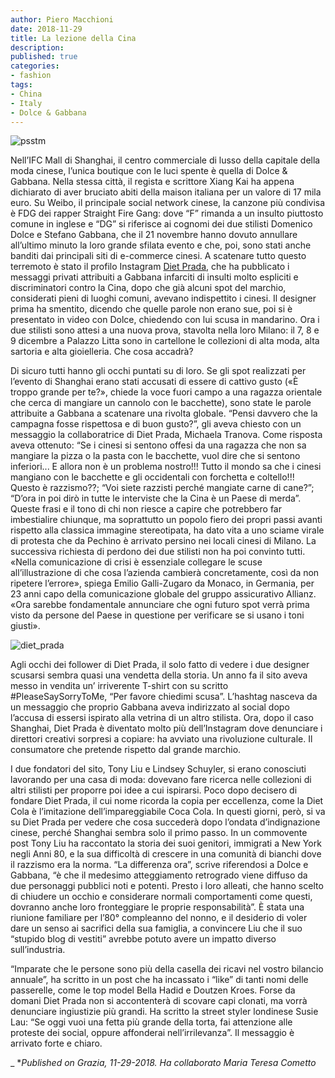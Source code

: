 ```yaml
---
author: Piero Macchioni
date: 2018-11-29
title: La lezione della Cina
description: 
published: true
categories:
- fashion
tags:
- China
- Italy
- Dolce & Gabbana
---
```


![psstm](/images/vault/psstm.jpg)

Nell’IFC Mall di Shanghai, il centro commerciale di lusso della capitale della moda cinese, l’unica boutique con le luci spente è quella di Dolce & Gabbana. Nella stessa città, il regista e scrittore Xiang Kai ha appena dichiarato di aver bruciato abiti della maison italiana per un valore di 17 mila euro. Su Weibo, il principale social network cinese, la canzone più condivisa è FDG dei rapper Straight Fire Gang: dove “F” rimanda a un insulto piuttosto comune in inglese e “DG” si riferisce ai cognomi dei due stilisti Domenico Dolce e Stefano Gabbana, che il 21 novembre hanno dovuto annullare all’ultimo minuto la loro grande sfilata evento e che, poi, sono stati anche banditi dai principali siti di e-commerce cinesi. A scatenare tutto questo terremoto è stato il profilo Instagram [Diet Prada](https://www.instagram.com/diet_prada/), che ha pubblicato i messaggi privati attribuiti a Gabbana infarciti di insulti molto espliciti e discriminatori contro la Cina, dopo che già alcuni spot del marchio, considerati pieni di luoghi comuni, avevano indispettito i cinesi.
Il designer prima ha smentito, dicendo che quelle parole non erano sue, poi si è presentato in video con Dolce, chiedendo con lui scusa in mandarino. Ora i due stilisti sono attesi a una nuova prova, stavolta nella loro Milano: il 7, 8 e 9 dicembre a Palazzo Litta sono in cartellone le collezioni di alta moda, alta sartoria e alta gioielleria. Che cosa accadrà?

Di sicuro tutti hanno gli occhi puntati su di loro. Se gli spot realizzati per l’evento di Shanghai erano stati accusati di essere di cattivo gusto («È troppo grande per te?», chiede la voce fuori campo a una ragazza orientale che cerca di mangiare un cannolo con le bacchette), sono state le parole attribuite a Gabbana a scatenare una rivolta globale. “Pensi davvero che la campagna fosse rispettosa e di buon gusto?”, gli aveva chiesto con un messaggio la collaboratrice di Diet Prada, Michaela Tranova. Come risposta aveva ottenuto: “Se i cinesi si sentono offesi da una ragazza che non sa mangiare la pizza o la pasta con le bacchette, vuol dire che si sentono inferiori... E allora non è un problema nostro!!! Tutto il mondo sa che i cinesi mangiano con le bacchette e gli occidentali con forchetta e coltello!!! Questo è razzismo??; “Voi siete razzisti perché mangiate carne di cane?”; “D’ora in poi dirò in tutte le interviste che la Cina è un Paese di merda”. Queste frasi e il tono di chi non riesce a capire che potrebbero far imbestialire chiunque, ma soprattutto un popolo fiero dei propri passi avanti rispetto alla classica immagine stereotipata, ha dato vita a uno sciame virale di protesta che da Pechino è arrivato persino nei locali cinesi di Milano. 
La successiva richiesta di perdono dei due stilisti non ha poi convinto tutti. «Nella comunicazione di crisi è essenziale collegare le scuse all’illustrazione di che cosa l’azienda cambierà concretamente, così da non ripetere l’errore», spiega Emilio Galli-Zugaro da Monaco, in Germania, per 23 anni capo della comunicazione globale del gruppo assicurativo Allianz. «Ora sarebbe fondamentale annunciare che ogni futuro spot verrà prima visto da persone del Paese in questione per verificare se si usano i toni giusti». 

![diet_prada](/images/vault/diet_prada.png)

Agli occhi dei follower di Diet Prada, il solo fatto di vedere i due designer scusarsi sembra quasi una vendetta della storia. Un anno fa il sito aveva messo in vendita un’ irriverente T-shirt con su scritto #PleaseSaySorryToMe, “Per favore chiedimi scusa”. L’hashtag nasceva da un messaggio che proprio Gabbana aveva indirizzato al social dopo l’accusa di essersi ispirato alla vetrina di un altro stilista. Ora, dopo il caso Shanghai, Diet Prada è diventato molto più dell’Instagram dove denunciare i direttori creativi sorpresi a copiare:  ha avviato una rivoluzione culturale. Il consumatore che pretende rispetto dal grande marchio.

I due fondatori del sito, Tony Liu e Lindsey Schuyler, si erano conosciuti lavorando per una casa di moda: dovevano fare ricerca nelle collezioni di altri stilisti per proporre poi idee a cui ispirarsi. Poco dopo decisero di fondare Diet Prada, il cui nome ricorda la copia per eccellenza, come la Diet Cola è l’imitazione dell’impareggiabile Coca Cola. In questi giorni, però, si va su Diet Prada per vedere che cosa succederà dopo l’ondata d’indignazione cinese, perché Shanghai sembra solo il primo passo. In un commovente post Tony Liu ha raccontato la storia dei suoi genitori, immigrati a New York negli Anni 80, e la sua difficoltà di crescere in una comunità di bianchi dove il razzismo era la norma. “La differenza ora”, scrive riferendosi a Dolce e Gabbana, “è che il medesimo atteggiamento retrogrado viene diffuso da due personaggi pubblici noti e potenti. Presto i loro alleati, che hanno scelto di chiudere un occhio e considerare normali comportamenti come questi, dovranno anche loro fronteggiare le proprie responsabilità”. È stata una riunione familiare per l’80° compleanno del nonno, e il desiderio di voler dare un senso ai sacrifici della sua famiglia, a convincere Liu che il suo “stupido blog di vestiti” avrebbe potuto avere un impatto diverso sull’industria. 

“Imparate che le persone sono più della casella dei ricavi nel vostro bilancio annuale”, ha scritto in un post che ha incassato i “like” di tanti nomi delle passerelle, come le top model Bella Hadid e Doutzen Kroes. Forse da domani Diet Prada non si accontenterà di scovare capi clonati, ma vorrà denunciare ingiustizie più grandi. Ha scritto la street styler londinese Susie Lau: “Se oggi vuoi una fetta più grande della torta, fai attenzione alle proteste dei social, oppure affonderai nell’irrilevanza”. Il messaggio è arrivato forte e chiaro. 

_
*_Published on Grazia, 11-29-2018. Ha collaborato Maria Teresa Cometto_